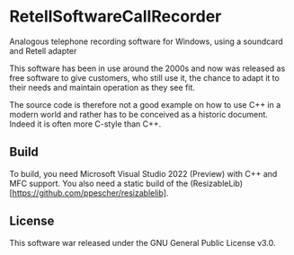 # RetellSoftwareCallRecorder

Analogous telephone recording software for Windows, using a soundcard and Retell adapter

This software has been in use around the 2000s and now was released as free software to give customers, who still use it, the chance to adapt it to their needs and maintain operation as they see fit.

The source code is therefore not a good example on how to use C++ in a modern world and rather has to be conceived as a historic document. Indeed it is often more C-style than C++.

## Build

To build, you need Microsoft Visual Studio 2022 (Preview) with C++ and MFC support. You also need a static build of the (ResizableLib)[https://github.com/ppescher/resizablelib].

## License

This software war released under the GNU General Public License v3.0.
